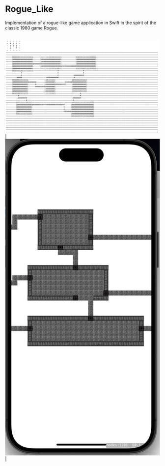 # Rogue_Like
Implementation of a rogue-like game application in Swift in the spirit of the classic 1980 game Rogue.

<br> <img src="./photos/dungeon.png" alt="dungeon" width="1200" />|<br> <img src="./photos/draft2_iphone.png" alt="dungeon" width="600" />|
